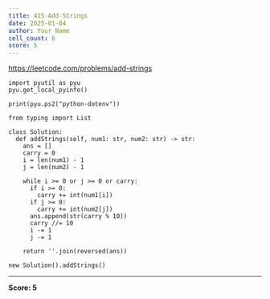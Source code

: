 ```yaml
---
title: 415-Add-Strings
date: 2025-01-04
author: Your Name
cell_count: 6
score: 5
---
```


https://leetcode.com/problems/add-strings


```
import pyutil as pyu
pyu.get_local_pyinfo()
```


```
print(pyu.ps2("python-dotenv"))
```


```
from typing import List
```


```
class Solution:
  def addStrings(self, num1: str, num2: str) -> str:
    ans = []
    carry = 0
    i = len(num1) - 1
    j = len(num2) - 1

    while i >= 0 or j >= 0 or carry:
      if i >= 0:
        carry += int(num1[i])
      if j >= 0:
        carry += int(num2[j])
      ans.append(str(carry % 10))
      carry //= 10
      i -= 1
      j -= 1

    return ''.join(reversed(ans))
```


```
new Solution().addStrings()
```


---
**Score: 5**